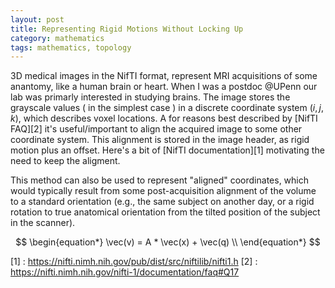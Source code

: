 ```yaml
---
layout: post
title: Representing Rigid Motions Without Locking Up 
category: mathematics 
tags: mathematics, topology
---
```


3D medical images in the NifTI format, represent MRI acquisitions of some anantomy, like a human brain or heart. When I was a postdoc @UPenn our lab was primarly interested in studying brains. The image stores the grayscale values ( in the simplest case ) in a discrete coordinate system $(i,j,k)$, which describes voxel locations. A for reasons best described by [NifTI FAQ][2] it's useful/important to align the acquired image to some other coordinate system. This alignment is stored in the image header, as rigid motion plus an offset. Here's a bit of [NifTI documentation][1] motivating the need to keep the aligment.

   This method can also be used to represent "aligned"
   coordinates, which would typically result from some post-acquisition
   alignment of the volume to a standard orientation (e.g., the same
   subject on another day, or a rigid rotation to true anatomical
   orientation from the tilted position of the subject in the scanner).

$$
\begin{equation*}
    \vec(v) = A * \vec(x) + \vec(q) \\
\end{equation*}
$$



[1] : https://nifti.nimh.nih.gov/pub/dist/src/niftilib/nifti1.h
[2] : https://nifti.nimh.nih.gov/nifti-1/documentation/faq#Q17